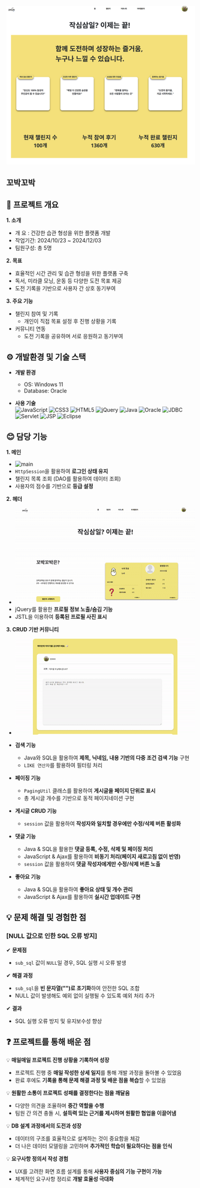 ![메인 화면](images/main.png)

## 꼬박꼬박

## 📖 프로젝트 개요

**1. 소개**  
  - 개   요 : 건강한 습관 형성을 위한 플랫폼 개발  
  - 작업기간: 2024/10/23 ~ 2024/12/03  
  - 팀원구성: 총 5명  

**2. 목표**  
  - 효율적인 시간 관리 및 습관 형성을 위한 플랫폼 구축  
  - 독서, 미라클 모닝, 운동 등 다양한 도전 목표 제공  
  - 도전 기록을 기반으로 사용자 간 상호 동기부여  

**3. 주요 기능**  
  - 챌린지 참여 및 기록  
    - 개인이 직접 목표 설정 후 진행 상황을 기록  
  - 커뮤니티 연동  
    - 도전 기록을 공유하며 서로 응원하고 동기부여  

## ⚙️ 개발환경 및 기술 스택  

  - **개발 환경**  
    - OS: Windows 11  
    - Database: Oracle  

  - **사용 기술**  
      ![JavaScript](https://img.shields.io/badge/JavaScript-F7DF1E?style=for-the-badge&logo=JavaScript&logoColor=white)
      ![CSS3](https://img.shields.io/badge/CSS-239120?&style=for-the-badge&logo=css3&logoColor=white)
      ![HTML5](https://img.shields.io/badge/HTML5-E34F26?style=for-the-badge&logo=html5&logoColor=white)
      ![jQuery](https://img.shields.io/badge/jQuery-0769AD?style=for-the-badge&logo=jquery&logoColor=white)
      ![Java](https://img.shields.io/badge/Java-ED8B00?style=for-the-badge&logo=openjdk&logoColor=white)
      ![Oracle](https://img.shields.io/badge/Oracle-F80000?style=for-the-badge&logo=oracle&logoColor=black)
      ![JDBC](https://img.shields.io/badge/JDBC-4479A1?style=for-the-badge&logo=oracle&logoColor=white)
      ![Servlet](https://img.shields.io/badge/Servlet-007396?style=for-the-badge&logo=java&logoColor=white)
      ![JSP](https://img.shields.io/badge/JSP-323330?style=for-the-badge&logo=eclipse&logoColor=white)
      ![Eclipse](https://img.shields.io/badge/eclipse-F2A13E?style=for-the-badge&logo=eclipse&logoColor=2C2255)


## 😊 담당 기능

**1. 메인**  
  - ![main](https://github.com/704hj/ChallengeWithMe/blob/main/images/main.gif?raw=true)  
  - `HttpSession`을 활용하여 **로그인 상태 유지**  
  - 챌린지 목록 조회 (DAO를 활용하여 데이터 조회)  
  - 사용자의 점수를 기반으로 **등급 설정**  

**2. 헤더**  
  - ![header](https://github.com/704hj/ChallengeWithMe/blob/main/images/header.gif?raw=true)  
  - jQuery를 활용한 **프로필 정보 노출/숨김 기능**  
  - JSTL을 이용하여 **등록된 프로필 사진 표시**  

**3. CRUD 기반 커뮤니티**  
  - ![community](https://github.com/704hj/ChallengeWithMe/blob/main/images/comm.gif?raw=true)  

  - **검색 기능**  
    - Java와 SQL을 활용하여 **제목, 닉네임, 내용 기반의 다중 조건 검색 기능** 구현  
    - `LIKE 연산자`를 활용하여 필터링 처리  
  
  - **페이징 기능**  
    - `PagingUtil` 클래스를 활용하여 **게시글을 페이지 단위로 표시**  
    - 총 게시글 개수를 기반으로 동적 페이지네이션 구현  
  
  - **게시글 CRUD 기능**  
    - `session` 값을 활용하여 **작성자와 일치할 경우에만 수정/삭제 버튼 활성화**  
  
  - **댓글 기능**  
    - Java & SQL을 활용한 **댓글 등록, 수정, 삭제 및 페이징 처리**  
    - JavaScript & Ajax를 활용하여 **비동기 처리(페이지 새로고침 없이 반영)**  
    - `session` 값을 활용하여 **댓글 작성자에게만 수정/삭제 버튼 노출**  
  
  - **좋아요 기능**  
    - Java & SQL을 활용하여 **좋아요 상태 및 개수 관리**  
    - JavaScript & Ajax를 활용하여 **실시간 업데이트 구현**  

## 💡 문제 해결 및 경험한 점  

### **[NULL 값으로 인한 SQL 오류 방지]**  

✔ **문제점**  
  - `sub_sql` 값이 `NULL`일 경우, SQL 실행 시 오류 발생  

✔ **해결 과정**  
  - `sub_sql`을 **빈 문자열("")로 초기화**하여 안전한 SQL 조합  
  - NULL 값이 발생해도 예외 없이 실행될 수 있도록 예외 처리 추가  

✔ **결과**  
  - SQL 실행 오류 방지 및 유지보수성 향상  

## ❓ 프로젝트를 통해 배운 점  

💡 **매일매일 프로젝트 진행 상황을 기록하며 성장**  
  - 프로젝트 진행 중 **매일 작성한 상세 일지**를 통해 개발 과정을 돌아볼 수 있었음  
  - 완료 후에도 **기록을 통해 문제 해결 과정 및 배운 점을 복습**할 수 있었음  

💡 **원활한 소통이 프로젝트 성패를 결정한다는 점을 깨달음**  
  - 다양한 의견을 조율하며 **중간 역할을 수행**  
  - 팀원 간 의견 충돌 시, **설득력 있는 근거를 제시하며 원활한 협업을 이끌어냄**  

💡 **DB 설계 과정에서의 도전과 성장**  
  - 데이터의 구조를 효율적으로 설계하는 것이 중요함을 체감  
  - 더 나은 데이터 모델링을 고민하며 **추가적인 학습이 필요하다는 점을 인식**  

💡 **요구사항 정의서 작성 경험**  
  - UX를 고려한 화면 흐름 설계를 통해 **사용자 중심의 기능 구현이 가능**  
  - 체계적인 요구사항 정리로 **개발 효율성 극대화**
